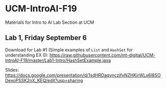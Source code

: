 # UCM-IntroAI-F19
Materials for Intro to AI Lab Section at UCM


## Lab 1, Friday September 6

Download for Lab #1 (Simple examples of `List` and `HashSet` for understanding EX 0):
https://raw.githubusercontent.com/mt-digital/UCM-IntroAI-F19/master/Lab1-Intro/HashSetExample.java

Slides: https://docs.google.com/presentation/d/1sdHRDaqynczjfvNZHKjrWLx6l8SODexoPSSK2nX_KEQ/edit?usp=sharing
